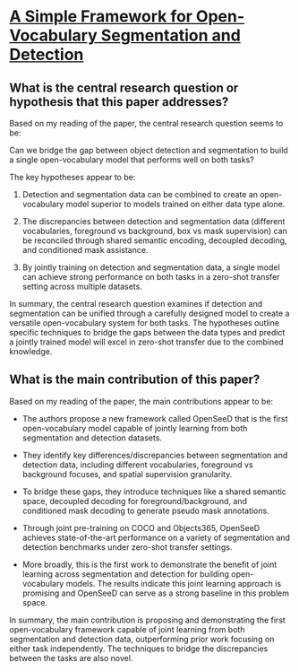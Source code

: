 # [A Simple Framework for Open-Vocabulary Segmentation and Detection](https://arxiv.org/abs/2303.08131)

## What is the central research question or hypothesis that this paper addresses?

 Based on my reading of the paper, the central research question seems to be:

Can we bridge the gap between object detection and segmentation to build a single open-vocabulary model that performs well on both tasks?

The key hypotheses appear to be:

1) Detection and segmentation data can be combined to create an open-vocabulary model superior to models trained on either data type alone. 

2) The discrepancies between detection and segmentation data (different vocabularies, foreground vs background, box vs mask supervision) can be reconciled through shared semantic encoding, decoupled decoding, and conditioned mask assistance.

3) By jointly training on detection and segmentation data, a single model can achieve strong performance on both tasks in a zero-shot transfer setting across multiple datasets.

In summary, the central research question examines if detection and segmentation can be unified through a carefully designed model to create a versatile open-vocabulary system for both tasks. The hypotheses outline specific techniques to bridge the gaps between the data types and predict a jointly trained model will excel in zero-shot transfer due to the combined knowledge.


## What is the main contribution of this paper?

 Based on my reading of the paper, the main contributions appear to be:

- The authors propose a new framework called OpenSeeD that is the first open-vocabulary model capable of jointly learning from both segmentation and detection datasets. 

- They identify key differences/discrepancies between segmentation and detection data, including different vocabularies, foreground vs background focuses, and spatial supervision granularity. 

- To bridge these gaps, they introduce techniques like a shared semantic space, decoupled decoding for foreground/background, and conditioned mask decoding to generate pseudo mask annotations.

- Through joint pre-training on COCO and Objects365, OpenSeeD achieves state-of-the-art performance on a variety of segmentation and detection benchmarks under zero-shot transfer settings.

- More broadly, this is the first work to demonstrate the benefit of joint learning across segmentation and detection for building open-vocabulary models. The results indicate this joint learning approach is promising and OpenSeeD can serve as a strong baseline in this problem space.

In summary, the main contribution is proposing and demonstrating the first open-vocabulary framework capable of joint learning from both segmentation and detection data, outperforming prior work focusing on either task independently. The techniques to bridge the discrepancies between the tasks are also novel.
